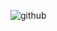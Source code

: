 ![github](https://user-images.githubusercontent.com/85673068/138922345-5b0d3655-5927-4d48-ac34-550ff24eb6ee.gif)
